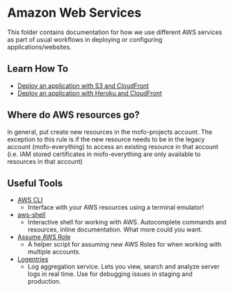 # Amazon Web Services

This folder contains documentation for how we use different AWS services as part of usual workflows in deploying or configuring applications/websites.

## Learn How To

- [Deploy an application with S3 and CloudFront](https://github.com/MozillaFoundation/mofo-devops/blob/master/docs/aws/deploy-s3.md)
- [Deploy an application with Heroku and CloudFront](https://github.com/MozillaFoundation/mofo-devops/blob/master/docs/aws/deploy-heroku.md)

## Where do AWS resources go?

In general, put create new resources in the mofo-projects account. The exception to this rule is if the new resource needs to be in the legacy account (mofo-everything) to access an existing resource in that account (i.e. IAM stored certificates in mofo-everything are only available to resources in that account)

## Useful Tools

- [AWS CLI](http://docs.aws.amazon.com/cli/latest/userguide/installing.html)
  - Interface with your AWS resources using a terminal emulator!
- [aws-shell](https://github.com/awslabs/aws-shell)
  - Interactive shell for working with AWS. Autocomplete commands and resources, inline documentation. What more could you want.
- [Assume AWS Role](https://www.npmjs.com/package/assume-aws-role)
  - A helper script for assuming new AWS Roles for when working with multiple accounts.
- [Logentries](https://logentries.com)
  - Log aggregation service. Lets you view, search and analyze server logs in real time. Use for debugging issues in staging and production.
